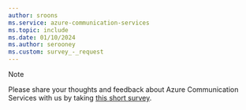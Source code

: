 ```yaml
---
author: sroons
ms.service: azure-communication-services
ms.topic: include
ms.date: 01/10/2024
ms.author: serooney
ms.custom: survey_-_request
---
```


> [!NOTE]
> Please share your thoughts and feedback about Azure Communication Services with us by taking [this short survey](https://microsoft.qualtrics.com/jfe/form/SV_50x7YoETKY8OkHI). 